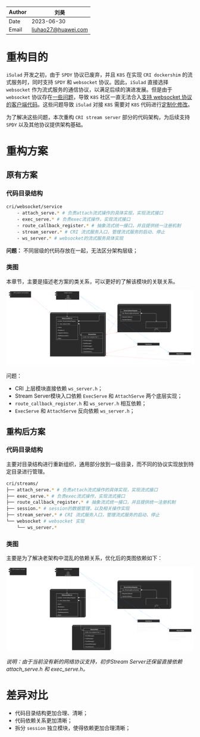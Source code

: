 | Author | 刘昊 |
| ------ | ---- |
| Date   |  2023-06-30     |
| Email   |    liuhao27@huawei.com    |

# 重构目的

`iSulad` 开发之初，由于 `SPDY` 协议已废弃，并且 `K8S` 在实现 `CRI dockershim` 的流式服务时，同时支持 `SPDY` 和 `websocket` 协议。因此，`iSulad` 直接选择 `websocket` 作为流式服务的通信协议，以满足后续的演进发展。但是由于 `websocket` 协议存在[一些问题](./k8s_websockets_problem.md)，导致 `K8S` 社区一直无法合入[支持 websocket 协议的客户端代码](https://github.com/kubernetes/kubernetes/pull/116778)。这些问题导致 `iSulad` 对接 `K8S` 需要对 `K8S` 代码进行[定制化修改](https://gitee.com/src-openeuler/kubernetes/blob/master/0002-kubelet-support-exec-and-attach-websocket-protocol.patch)。

为了解决这些问题，本次重构 `CRI stream server` 部分的代码架构，为后续支持 `SPDY` 以及其他协议提供架构基础。

# 重构方案

## 原有方案

### 代码目录结构

```bash
cri/websocket/service
	- attach_serve.* # 负责attach流式操作的具体实现，实现流式接口
	- exec_serve.* # 负责exec流式操作，实现流式接口
	- route_callback_register.* # 抽象流式统一接口，并且提供统一注册机制
	- stream_server.* # CRI 流式服务入口，管理流式服务的启动、停止
	- ws_server.* # websocket的流式服务具体实现
```

**问题：** 不同层级的代码存放在一起，无法区分架构层级；

### 类图

本章节，主要是描述老方案的类关系，可以更好的了解该模块的关联关系。

![old class](./isulad_cri_stream_server_old_class_diagram.svg)

问题：
- CRI 上层模块直接依赖 `ws_server.h`；
- Stream Server模块入口依赖 `ExecServe` 和 `AttachServe` 两个底层实现；
- `route_callback_register.h` 和 `ws_server.h` 相互依赖；
- `ExecServe` 和 `AttachServe` 反向依赖 `ws_server.h`；


## 重构后方案

### 代码目录结构

主要对目录结构进行重新组织，通用部分放到一级目录，而不同的协议实现放到特定目录进行管理。

```bash
cri/streams/
├── attach_serve.* # 负责attach流式操作的具体实现，实现流式接口
├── exec_serve.* # 负责exec流式操作，实现流式接口
├── route_callback_register.* # 抽象流式统一接口，并且提供统一注册机制
├── session.* # session的数据管理，以及相关操作实现
├── stream_server.* # CRI 流式服务入口，管理流式服务的启动、停止
└── websocket # websocket 实现
    └── ws_server.*
```

### 类图

主要是为了解决老架构中混乱的依赖关系，优化后的类图依赖如下：

![new class](./isulad_cri_stream_server_new_class_diagram.svg)

*说明：由于当前没有新的网络协议支持，初步Stream Server还保留直接依赖 attach_serve.h 和 exec_serve.h。*

# 差异对比

- 代码目录结构更加合理、清晰；
- 代码依赖关系更加清晰；
- 拆分 `session` 独立模块，使得依赖更加合理清晰；


